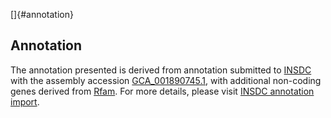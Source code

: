 []{#annotation}

Annotation
----------

The annotation presented is derived from annotation submitted to
[INSDC](http://www.insdc.org) with the assembly accession
[GCA\_001890745.1](http://www.ebi.ac.uk/ena/data/view/GCA_001890745.1),
with additional non-coding genes derived from
[Rfam](http://rfam.xfam.org/). For more details, please visit [INSDC
annotation
import](http://ensemblgenomes.org/info/data/insdc_annotation).
